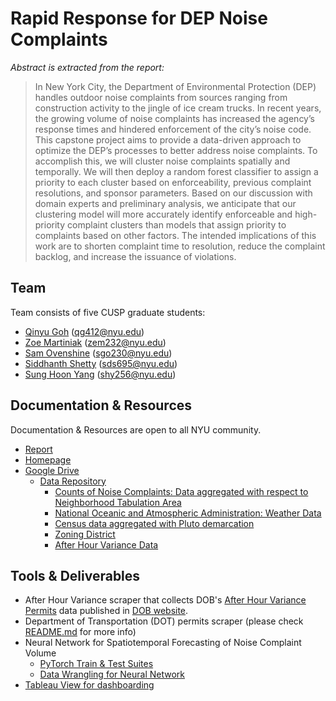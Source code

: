 # Rapid Response for DEP Noise Complaints
*Abstract is extracted from the report:*
>In New York City, the Department of Environmental Protection (DEP) handles outdoor noise complaints from sources ranging from construction activity to the jingle of ice cream trucks. In recent years, the growing volume of noise complaints has increased the agency’s response times and hindered enforcement of the city’s noise code. This capstone project aims to provide a data-driven approach to optimize the DEP’s processes to better address noise complaints. To accomplish this, we will cluster noise complaints spatially and temporally. We will then deploy a random forest classifier to assign a priority to each cluster based on enforceability, previous complaint resolutions, and sponsor parameters. Based on our discussion with domain experts and preliminary analysis, we anticipate that our clustering model will more accurately identify enforceable and high-priority complaint clusters than models that assign priority to complaints based on other factors. The intended implications of this work are to shorten complaint time to resolution, reduce the complaint backlog, and increase the issuance of violations.

## Team 
Team consists of five CUSP graduate students: 
* [Qinyu Goh](https://github.com/qygoh) (qg412@nyu.edu)
* [Zoe Martiniak](https://github.com/zem232) (zem232@nyu.edu)
* [Sam Ovenshine](https://github.com/sgo230) (sgo230@nyu.edu)
* [Siddhanth Shetty](https://github.com/sds695) (sds695@nyu.edu)
* [Sung Hoon Yang](https://github.com/sunghoonyang) (shy256@nyu.edu)

## Documentation & Resources 
Documentation & Resources are open to all NYU community.
* [Report](https://docs.google.com/document/d/1uN8fs5w_1YlJJBLZ3DBpJ3Uq2PPScutX_RQZJz5hgXA/edit?usp=sharing)
* [Homepage](https://zem232.github.io/NoiseCapstone/)
* [Google Drive](https://drive.google.com/drive/u/1/folders/1hE8ACy-bLxxMTJOs6yDrhvv0HL-LEQNd)
  * [Data Repository](https://drive.google.com/drive/u/1/folders/15MM0D5h5BRfnbwTcVhP7jVNy2Tbpr1Oc)
    * [Counts of Noise Complaints: Data aggregated with respect to Neighborhood Tabulation Area](https://drive.google.com/drive/u/1/folders/1V9VlLeKNtd5Dnlim_X-Ri0s4N13TPgMs)
    * [National Oceanic and Atmospheric Administration: Weather Data](https://drive.google.com/drive/u/1/folders/1x-fc6ATYnlPxj6ZtLr4FNqhBpCroFXVB)
    * [Census data aggregated with Pluto demarcation](https://drive.google.com/drive/u/1/folders/1rPLzdxa2Wqiifimd5vxwRaqhbZadpPCS)
    * [Zoning District](https://drive.google.com/drive/u/1/folders/187LS_mM0_mMaFlYZaO-0-AHNMOgybnWd)
    * [After Hour Variance Data](https://drive.google.com/drive/u/1/folders/15MM0D5h5BRfnbwTcVhP7jVNy2Tbpr1Oc)

## Tools & Deliverables
* After Hour Variance scraper that collects DOB's [After Hour Variance Permits](https://www1.nyc.gov/site/buildings/business/after-hours-variances.page) data published in [DOB website](http://a810-bisweb.nyc.gov/bisweb/bispi00.jsp).
* Department of Transportation (DOT) permits scraper (please check [README.md](https://github.com/sunghoonyang/noise-capstone/tree/master/dot_scraper) for more info)
* Neural Network for Spatiotemporal Forecasting of Noise Complaint Volume
  * [PyTorch Train & Test Suites](https://github.com/sunghoonyang/noise-capstone/blob/master/analysis/311/nn/vanilla_lstm_model-NTA-MN_ONLY_MSE.ipynb)
  * [Data Wrangling for Neural Network](https://github.com/sunghoonyang/noise-capstone/blob/master/analysis/311/nn/vanilla_lstm_model-NTA-MN_ONLY_data_wrangling.ipynb)
* [Tableau View for dashboarding](https://github.com/sunghoonyang/noise-capstone/tree/master/dashboard)
